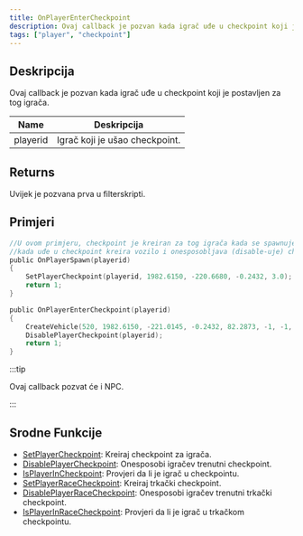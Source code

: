 ```yaml
---
title: OnPlayerEnterCheckpoint
description: Ovaj callback je pozvan kada igrač uđe u checkpoint koji je postavljen za tog igrača.
tags: ["player", "checkpoint"]
---
```


## Deskripcija

Ovaj callback je pozvan kada igrač uđe u checkpoint koji je postavljen za tog igrača.

| Name     | Deskripcija                    |
| -------- | ------------------------------ |
| playerid | Igrač koji je ušao checkpoint. |

## Returns

Uvijek je pozvana prva u filterskripti.

## Primjeri

```c
//U ovom primjeru, checkpoint je kreiran za tog igrača kada se spawnuje,
//kada uđe u checkpoint kreira vozilo i onesposobljava (disable-uje) checkpoint.
public OnPlayerSpawn(playerid)
{
    SetPlayerCheckpoint(playerid, 1982.6150, -220.6680, -0.2432, 3.0);
    return 1;
}

public OnPlayerEnterCheckpoint(playerid)
{
    CreateVehicle(520, 1982.6150, -221.0145, -0.2432, 82.2873, -1, -1, 60000);
    DisablePlayerCheckpoint(playerid);
    return 1;
}
```

:::tip

Ovaj callback pozvat će i NPC.

:::

## Srodne Funkcije

- [SetPlayerCheckpoint](../functions/SetPlayerCheckpoint.md): Kreiraj checkpoint za igrača.
- [DisablePlayerCheckpoint](../functions/DisablePlayerCheckpoint.md): Onesposobi igračev trenutni checkpoint.
- [IsPlayerInCheckpoint](../functions/IsPlayerInRaceCheckpoint.md): Provjeri da li je igrač u checkpointu.
- [SetPlayerRaceCheckpoint](../functions/SetPlayerRaceCheckpoint.md): Kreiraj trkački checkpoint.
- [DisablePlayerRaceCheckpoint](../functions/DisablePlayerRaceCheckpoint.md): Onesposobi igračev trenutni trkački checkpoint.
- [IsPlayerInRaceCheckpoint](../functions/IsPlayerInRaceCheckpoint.md): Provjeri da li je igrač u trkačkom checkpointu.
